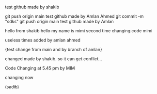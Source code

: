 test github made by shakib

git push origin main
test github made by Amlan Ahmed
git commit -m "sdks"
git push origin main
test github made by Amlan

hello from shakib
hello my name is mimi
second time changing code mimi

useless times added by amlan ahmed

{test change from main and by branch of amlan}

changed made by shakib. so it can get conflict...

Code Changing at 5.45 pm by MIM

changing now

(sadib)
